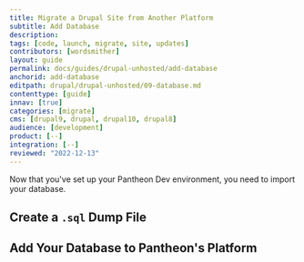 ```yaml
---
title: Migrate a Drupal Site from Another Platform
subtitle: Add Database
description: 
tags: [code, launch, migrate, site, updates]
contributors: [wordsmither]
layout: guide
permalink: docs/guides/drupal-unhosted/add-database
anchorid: add-database
editpath: drupal/drupal-unhosted/09-database.md
contenttype: [guide]
innav: [true]
categories: [migrate]
cms: [drupal9, drupal, drupal10, drupal8]
audience: [development]
product: [--]
integration: [--]
reviewed: "2022-12-13"
---
```


Now that you've set up your Pantheon Dev environment, you need to import your database.

## Create a `.sql` Dump File

<Partial file="drupal/migrate-add-database-part1-sql.md" />

## Add Your Database to Pantheon's Platform

<Partial file="drupal/migrate-add-database-part2.md" />

